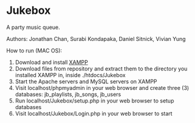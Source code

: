 # Jukebox
A party music queue.

Authors: Jonathan Chan, Surabi Kondapaka, Daniel Sitnick, Vivian Yung

How to run (MAC OS):
1. Download and install [XAMPP](https://www.apachefriends.org/index.html)
2. Download files from repository and extract them to the directory you installed XAMPP in, inside ./htdocs/Jukebox
3. Start the Apache servers and MySQL servers on XAMPP
4. Visit localhost/phpmyadmin in your web browser and create three (3) databases: jb_playlists, jb_songs, jb_users
5. Run localhost/Jukebox/setup.php in your web browser to setup databases
6. Visit localhost/Jukebox/Login.php in your web browser to start